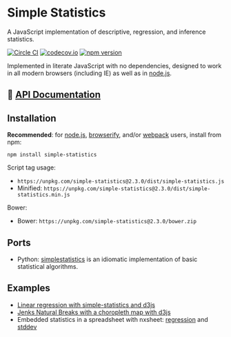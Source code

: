 # Simple Statistics

A JavaScript implementation of descriptive, regression, and inference statistics.

[![Circle CI](https://circleci.com/gh/simple-statistics/simple-statistics/tree/master.svg?style=svg)](https://circleci.com/gh/simple-statistics/simple-statistics/tree/master)
[![codecov.io](https://codecov.io/github/simple-statistics/simple-statistics/coverage.svg?branch=master)](https://codecov.io/github/simple-statistics/simple-statistics?branch=master)
[![npm version](https://badge.fury.io/js/simple-statistics.svg)](http://badge.fury.io/js/simple-statistics)

Implemented in literate JavaScript with no dependencies, designed to work
in all modern browsers (including IE) as well as in [node.js](https://nodejs.org/).

## :green_book: [API Documentation](http://simplestatistics.org/docs/)

## Installation

**Recommended**: for [node.js](https://nodejs.org/), [browserify](http://browserify.org/),
and/or [webpack](http://webpack.github.io/) users, install from npm:

    npm install simple-statistics

Script tag usage:

* `https://unpkg.com/simple-statistics@2.3.0/dist/simple-statistics.js`
* Minified: `https://unpkg.com/simple-statistics@2.3.0/dist/simple-statistics.min.js`

Bower:

* Bower: `https://unpkg.com/simple-statistics@2.3.0/bower.zip`

## Ports

* Python: [simplestatistics](https://github.com/sheriferson/simplestatistics) is an idiomatic implementation of basic statistical algorithms.

## Examples

* [Linear regression with simple-statistics and d3js](http://bl.ocks.org/3931800)
* [Jenks Natural Breaks with a choropleth map with d3js](http://bl.ocks.org/tmcw/4969184)
* Embedded statistics in a spreadsheet with nxsheet: [regression](https://nxsheet.com/sheets/56d0a87264e47ee60a95f652) and [stddev](https://nxsheet.com/sheets/56d55ca7743aea68490764ba)
